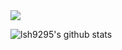 

   <img src="https://img.shields.io/badge/Android-3DDC84?style=flat-square&logo=Android&logoColor=white"/>

![lsh9295's github stats](https://github-readme-stats.vercel.app/api?username=lsh9295&show_icons=true)
